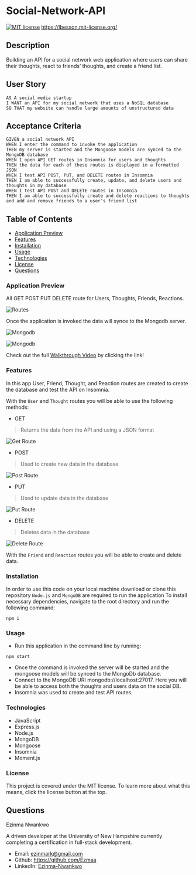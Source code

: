 # Social-Network-API

[![MIT license](https://img.shields.io/badge/License-MIT-blue.svg)](https://lbesson.mit-license.org/)
https://lbesson.mit-license.org/

## Description

Building an API for a social network web application where users can share their thoughts, react to friends’ thoughts, and create a friend list. 

## User Story
```
AS A social media startup
I WANT an API for my social network that uses a NoSQL database
SO THAT my website can handle large amounts of unstructured data
```
## Acceptance Criteria
```
GIVEN a social network API
WHEN I enter the command to invoke the application
THEN my server is started and the Mongoose models are synced to the MongoDB database
WHEN I open API GET routes in Insomnia for users and thoughts
THEN the data for each of these routes is displayed in a formatted JSON
WHEN I test API POST, PUT, and DELETE routes in Insomnia
THEN I am able to successfully create, update, and delete users and thoughts in my database
WHEN I test API POST and DELETE routes in Insomnia
THEN I am able to successfully create and delete reactions to thoughts and add and remove friends to a user’s friend list
```
## Table of Contents

- [Application Preview](#application-preview)
- [Features](#features)
- [Installation](#installation)
- [Usage](#usage)
- [Technologies](#technologies)
- [License](#license)
- [Questions](#questions)

### Application Preview
All GET POST PUT DELETE route for Users, Thoughts, Friends, Reactions.

![Routes](assets/AllRoutes.png)

Once the application is invoked the data will synce to the Mongodb server.

![Mongodb](assets/ThoughtsDb.png)

![Mongodb](assets/UsersDB.png)

Check out the full [Walkthrough Video](https://drive.google.com/file/d/1_3XAvv4iwZNQoOEUDMPeQ7NQ3ByiX0aU/view) by clicking the link!
### Features

In this app User, Friend, Thought, and Reaction routes are created to create the database and test the API on Insomnia.

With the `User` and `Thought` routes you will be able to use the following methods:

- GET 
> Returns the data from the API and using a JSON format 

![Get Route](assets/GetUsers.png)
- POST
> Used to create new data in the database 

![Post Route](assets/CreateThought.png)
- PUT 
> Used to update data in the database 

![Put Route](assets/PutRoute.png)
- DELETE
> Deletes data in the database

![Delete Route](assets/DeleteRoute.png)

With the `Friend` and `Reaction` routes  you will be able to create and delete data.

### Installation
In order to use this code on your local machine download or clone this repository
`Node.js` and `MongoDB` are required to run the application
To install necessary dependencies, navigate to the root directory and run the following command: 
```
npm i 
```
### Usage

- Run this application in the command line by running:
```
npm start
```
- Once the command is invoked the server will be started and the mongoose models will be synced to the MongoDb database.
- Connect to the MongoDB URI mongodb://localhost:27017. Here you will be able to access both the thoughts and users data on the social DB. 
- Insomnia was used to create and test API routes.

### Technologies

- JavaScript
- Express.js
- Node.js
- MongoDB
- Mongoose
- Insomnia
- Moment.js

### License 

This project is covered under the MIT license. To learn more about what this means, click the license button at the top.
## Questions
Ezinma Nwankwo 

A driven developer at the University of New Hampshire currently completing a certification in full-stack development.

* Email: ezinmark@gmail.com
* Github: https://github.com/Ezmaa
* LinkedIn: [Ezinma-Nwankwo](linkedin.com/in/ezinma-nwankwo-3b7905234)